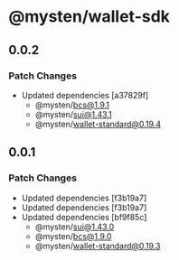# @mysten/wallet-sdk

## 0.0.2

### Patch Changes

- Updated dependencies [a37829f]
  - @mysten/bcs@1.9.1
  - @mysten/sui@1.43.1
  - @mysten/wallet-standard@0.19.4

## 0.0.1

### Patch Changes

- Updated dependencies [f3b19a7]
- Updated dependencies [f3b19a7]
- Updated dependencies [bf9f85c]
  - @mysten/sui@1.43.0
  - @mysten/bcs@1.9.0
  - @mysten/wallet-standard@0.19.3

